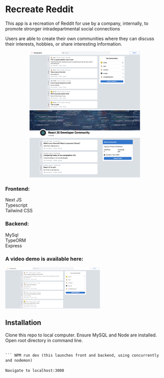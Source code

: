 # Recreate Reddit

This app is a recreation of Reddit for use by a company, internally, to promote stronger intradepartmental social connections

Users are able to create their own communities where they can discuss their interests, hobbies, or share interesting information.

<p align="center">
  <img src="https://github.com/Dev-kris/social_app/blob/master/demo/fp_rmd.png" width="350" title="Reddit Copy">
  <br>
  <img src="https://github.com/Dev-kris/social_app/blob/master/demo/sub_page.png" width="350" alt="Reddit Copy, sub page">
</p>

### Frontend:

Next JS  
Typescript  
Tailwind CSS

### Backend:

MySql  
TypeORM  
Express

### A video demo is available here:

[![Video Of Reddit Copy](https://github.com/Dev-kris/social_app/blob/master/demo/front_page2.png)](https://youtu.be/dDX7NLgd1-c)

## Installation

Clone this repo to local computer.
Ensure MySQL and Node are installed.
Open root directory in command line.

````Run NPM install

``` NPM run dev (this launches front and backend, using concurrently and nodemon)

Navigate to localhost:3000
````
